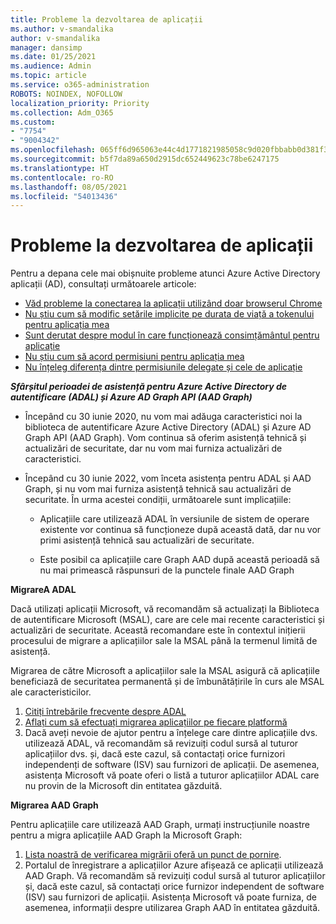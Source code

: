 ```yaml
---
title: Probleme la dezvoltarea de aplicații
ms.author: v-smandalika
author: v-smandalika
manager: dansimp
ms.date: 01/25/2021
ms.audience: Admin
ms.topic: article
ms.service: o365-administration
ROBOTS: NOINDEX, NOFOLLOW
localization_priority: Priority
ms.collection: Adm_O365
ms.custom:
- "7754"
- "9004342"
ms.openlocfilehash: 065ff6d965063e44c4d1771821985058c9d020fbbabb0d381f30b6a11132c4ee
ms.sourcegitcommit: b5f7da89a650d2915dc652449623c78be6247175
ms.translationtype: HT
ms.contentlocale: ro-RO
ms.lasthandoff: 08/05/2021
ms.locfileid: "54013436"
---
```

# <a name="issues-developing-applications"></a>Probleme la dezvoltarea de aplicații

Pentru a depana cele mai obișnuite probleme atunci Azure Active Directory aplicații (AD), consultați următoarele articole:

- [Văd probleme la conectarea la aplicații utilizând doar browserul Chrome](https://docs.microsoft.com/office365/troubleshoot/miscellaneous/chrome-behavior-affects-applications) 
- [Nu știu cum să modific setările implicite pe durata de viață a tokenului pentru aplicația mea](https://docs.microsoft.com/azure/active-directory/develop/registration-config-change-token-lifetime-how-to) 
- [Sunt derutat despre modul în care funcționează consimțământul pentru aplicație](https://docs.microsoft.com/azure/active-directory/application-dev-consent-framework) 
- [Nu știu cum să acord permisiuni pentru aplicația mea](https://docs.microsoft.com/azure/active-directory/manage-apps/configure-user-consent) 
- [Nu înțeleg diferența dintre permisiunile delegate și cele de aplicație](https://docs.microsoft.com/azure/active-directory/develop/delegated-and-app-perms)

***Sfârșitul perioadei de asistență pentru Azure Active Directory de autentificare (ADAL) și Azure AD Graph API (AAD Graph)***

- Începând cu 30 iunie 2020, nu vom mai adăuga caracteristici noi la biblioteca de autentificare Azure Active Directory (ADAL) și Azure AD Graph API (AAD Graph). Vom continua să oferim asistență tehnică și actualizări de securitate, dar nu vom mai furniza actualizări de caracteristici.

- Începând cu 30 iunie 2022, vom înceta asistența pentru ADAL și AAD Graph, și nu vom mai furniza asistență tehnică sau actualizări de securitate. În urma acestei condiții, următoarele sunt implicațiile:

    - Aplicațiile care utilizează ADAL în versiunile de sistem de operare existente vor continua să funcționeze după această dată, dar nu vor primi asistență tehnică sau actualizări de securitate.

    - Este posibil ca aplicațiile care Graph AAD după această perioadă să nu mai primească răspunsuri de la punctele finale AAD Graph

**MigrareA ADAL**

Dacă utilizați aplicații Microsoft, vă recomandăm să actualizați la Biblioteca de autentificare Microsoft (MSAL), care are cele mai recente caracteristici și actualizări de securitate. Această recomandare este în contextul inițierii procesului de migrare a aplicațiilor sale la MSAL până la termenul limită de asistență. 

Migrarea de către Microsoft a aplicațiilor sale la MSAL asigură că aplicațiile beneficiază de securitatea permanentă și de îmbunătățirile în curs ale MSAL ale caracteristicilor.

1. [Citiți întrebările frecvente despre ADAL](https://docs.microsoft.com/azure/active-directory/develop/msal-migration#frequently-asked-questions-faq) 
2. [Aflați cum să efectuați migrarea aplicațiilor pe fiecare platformă](https://docs.microsoft.com/azure/active-directory/develop/msal-migration#frequently-asked-questions-faq) 
3. Dacă aveți nevoie de ajutor pentru a înțelege care dintre aplicațiile dvs. utilizează ADAL, vă recomandăm să revizuiți codul sursă al tuturor aplicațiilor dvs. și, dacă este cazul, să contactați orice furnizori independenți de software (ISV) sau furnizori de aplicații. De asemenea, asistența Microsoft vă poate oferi o listă a tuturor aplicațiilor ADAL care nu provin de la Microsoft din entitatea găzduită.

**Migrarea AAD Graph**

Pentru aplicațiile care utilizează AAD Graph, urmați instrucțiunile noastre pentru a migra aplicațiile AAD Graph la Microsoft Graph:

1. [Lista noastră de verificarea migrării oferă un punct de pornire](https://docs.microsoft.com/graph/migrate-azure-ad-graph-planning-checklist). 
2. Portalul de înregistrare a aplicațiilor Azure afișează ce aplicații utilizează AAD Graph. Vă recomandăm să revizuiți codul sursă al tuturor aplicațiilor și, dacă este cazul, să contactați orice furnizor independent de software (ISV) sau furnizori de aplicații. Asistența Microsoft vă poate furniza, de asemenea, informații despre utilizarea Graph AAD în entitatea găzduită.







